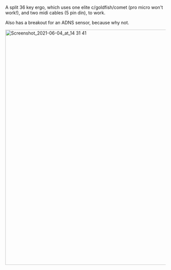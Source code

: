 A split 36 key ergo, which uses one elite c/goldfish/comet (pro micro won't work!), and two midi cables (5 pin din), to work.

Also has a breakout for an ADNS sensor, because why not.

<img width="740" alt="Screenshot_2021-06-04_at_14 31 41" src="https://user-images.githubusercontent.com/19674258/120935966-35688580-c6fd-11eb-84df-34f308c0a144.png">
